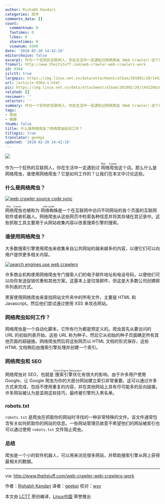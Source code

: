 ```yaml
---
author: Rishabh Kandari
categories: 技术
comments_data: []
count:
  commentnum: 0
  favtimes: 0
  likes: 0
  sharetimes: 0
  viewnum: 4349
date: '2018-02-20 14:42:16'
editorchoice: false
excerpt: 作为一个狂热的互联网人，你在生活中一定遇到过网络爬虫（Web Crawler）这个词。那么什么是网络爬虫，谁使用网络爬虫？它是如何工作的？让我们在本文中讨论这些。
fromurl: http://www.theitstuff.com/web-crawler-web-crawlers-work
id: 9364
islctt: true
largepic: https://img.linux.net.cn/data/attachment/album/201802/20/144220dz8isfp9ebsede8d.jpg
url: /article-9364-1.html
pic: https://img.linux.net.cn/data/attachment/album/201802/20/144220dz8isfp9ebsede8d.jpg.thumb.jpg
related: []
reviewer: ''
selector: ''
summary: 作为一个狂热的互联网人，你在生活中一定遇到过网络爬虫（Web Crawler）这个词。那么什么是网络爬虫，谁使用网络爬虫？它是如何工作的？让我们在本文中讨论这些。
tags:
- 爬虫
- 蜘蛛
thumb: false
title: 什么是网络爬虫？网络爬虫如何工作？
titlepic: true
translator: geekpi
updated: '2018-02-20 14:42:16'
---
```


![](/data/attachment/album/201802/20/144220dz8isfp9ebsede8d.jpg)


作为一个狂热的互联网人，你在生活中一定遇到过<ruby> 网络爬虫 <rt>  Web Crawler </rt></ruby>这个词。那么什么是网络爬虫，谁使用网络爬虫？它是如何工作的？让我们在本文中讨论这些。


### 什么是网络爬虫？


[![web crawler source code sync](/data/attachment/album/201802/20/144221he4yp9n94l9svim9.jpg)](http://www.theitstuff.com/wp-content/uploads/2017/12/crawler.jpeg)


<ruby> 网络爬虫 <rt>  Web Crawler </rt></ruby>也被称为<ruby> 网络蜘蛛 <rt>  web-spider </rt></ruby>是一个在互联网中访问不同网站的各个页面的互联网软件或者机器人。网络爬虫从这些网页中检索各种信息并将其存储在其记录中。这些抓取工具主要用于从网站收集内容以改善搜索引擎的搜索。


### 谁使用网络爬虫？


大多数搜索引擎使用爬虫来收集来自公共网站的越来越多的内容，以便它们可以向用户提供更多相关内容。


[![search engines use web crawlers](/data/attachment/album/201802/20/144221y2ne1ndmn4dx1mk1.png)](http://www.theitstuff.com/wp-content/uploads/2017/12/sengine.png)


许多商业机构使用网络爬虫专门搜索人们的电子邮件地址和电话号码，以便他们可以向你发送促销优惠和其他方案。这基本上是垃圾邮件，但这是大多数公司创建邮件列表的方式。


黑客使用网络爬虫来查找网站文件夹中的所有文件，主要是 HTML 和 Javascript。然后他们尝试通过使用 XSS 来攻击网站。


### 网络爬虫如何工作？


网络爬虫是一个自动化脚本，它所有行为都是预定义的。爬虫首先从要访问的 URL 的初始列表开始，这些 URL 称为种子。然后它从初始的种子页面确定所有其他页面的超链接。网络爬虫然后将这些网页以 HTML 文档的形式保存，这些 HTML 文档稍后由搜索引擎处理并创建一个索引。


### 网络爬虫和 SEO


网络爬虫对 SEO，也就是<ruby> 搜索引擎优化 <rt>  Search Engine Optimization </rt></ruby>有很大的影响。由于许多用户使用 Google，让 Google 爬虫为你的大部分网站建立索引非常重要。这可以通过许多方式来完成，包括不使用重复的内容，并在其他网站上具有尽可能多的反向链接。许多网站被认为是滥用这些技巧，最终被引擎列入黑名单。


### robots.txt


`robots.txt` 是爬虫在抓取你的网站时寻找的一种非常特殊的文件。该文件通常包含有关如何抓取你的网站的信息。一些网站管理员故意不希望他们的网站被索引也可以通过使用 `robots.txt` 文件阻止爬虫。


### 总结


爬虫是一个小的软件机器人，可以用来浏览很多网站，并帮助搜索引擎从网上获得最相关的数据。




---


via: <http://www.theitstuff.com/web-crawler-web-crawlers-work>


作者：[Rishabh Kandari](http://www.theitstuff.com/author/reevkandari) 译者：[geekpi](https://github.com/geekpi) 校对：[wxy](https://github.com/wxy)


本文由 [LCTT](https://github.com/LCTT/TranslateProject) 原创编译，[Linux中国](https://linux.cn/) 荣誉推出